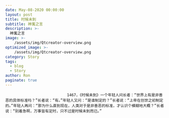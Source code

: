 ```yaml
---
date: May-08-2020 00:00:00
layout: post
title: 时候未到
subtitle: 神寓之言
description: >-
  神寓之言
image: >-
    /assets/img/Qtcreator-overview.png
optimized_image: >-
    /assets/img/Qtcreator-overview.png
category: Story
tags:
  - blog
  - Story
author: Ron
paginate: true
---
```


							　　1467，《时候未到》一个年轻人问长者：“世界上有是非善恶的具体标准吗？”长者说：“有。”年轻人又问：“是谁制定的？”长者说：“上帝在创世之初制定的。”年轻人再问：“那为什么直到现在，人类对于是非善恶的标准，才认识个模糊地大概？”长者说：“别着急啊，万事皆有定时，只不过是时候未到而已。”
							
							
						